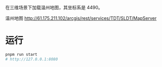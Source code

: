 在三维场景下加载温州地图，其坐标系是 4490。

温州地图
http://61.175.211.102/arcgis/rest/services/TDT/SLDT/MapServer

# 运行

```sh
pnpm run start
# http://127.0.0.1:8080
```
